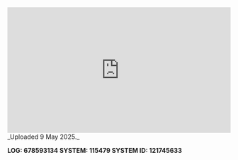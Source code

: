 
<iframe 
  src="https://drive.google.com/file/d/17s6u3Xpz2Unf-jHNQSeOEE9aA0sDegQm/preview"  
  style="width:100%; aspect-ratio:16/9; border:0;"
  allowfullscreen>
</iframe>
_Uploaded 9 May 2025._

**LOG: 678593134
SYSTEM: 115479
SYSTEM ID: 121745633**
